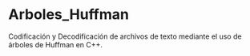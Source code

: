 # Arboles_Huffman
Codificación y Decodificación de archivos de texto mediante el uso de árboles de Huffman en C++.
